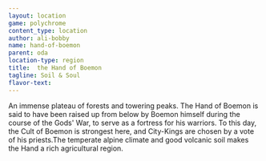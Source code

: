 ```yaml
---
layout: location
game: polychrome
content_type: location
author: ali-bobby
name: hand-of-boemon
parent: oda
location-type: region
title:  the Hand of Boemon
tagline: Soil & Soul
flavor-text:
---
```


An immense plateau of forests and towering peaks. The Hand of Boemon is said to have been raised up from below by Boemon himself during the course of the Gods' War, to serve as a fortress for his warriors. To this day, the Cult of Boemon is strongest here, and City-Kings are chosen by a vote of his priests.The temperate alpine climate and good volcanic soil makes the Hand a rich agricultural region.


